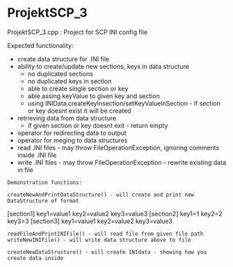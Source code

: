 # ProjektSCP_3
ProjektSCP_3.cpp : Project for SCP INI config file 

Expected functionality:
   - create data structure for .INI file
   - ability to create/update new sections, keys in data structure
       - no duplicated sections
       - no duplicated keys in section
       - able to create single section or key
       - able assing keyValue to given key and section
       - using INIData.createKeyInsection/setKeyValueInSection - if section or key doesnt exist it will be created
   - retrieving data from data structure
       - if given section or key doesnt exit - return empty
   - operator for redirecting data to output
   - operator for meging to data structures
   - read .INI files - may throw FileOperationException, ignoring comments inside .INI file
   - write .INI files - may throw FileOperationException - rewrite existing data in file

    Demonstration functions:

    createNewAndPrintDataStructure() - will create and print new DataStructure of format

\[section1] 
key1=value1
key2=value2
key3=value3
\[section2] 
key1=1
key2=2
key3=3
\[section3] 
key1=value1
key2=value2
key3=value3

    readFileAndPrintINIFile() - will read file from given file path 
    writeNewINIFile() - will write data structure above to file
    
    createNewDataStructure() - will create INIdata - showing how you create data inside     
